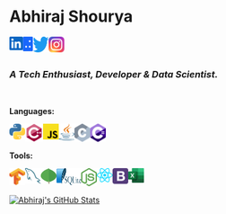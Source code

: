 # Abhiraj Shourya

<a href="https://www.linkedin.com/in/abhirajshourya/"><img align="left" alt="LinkedIn" width="24px" src="icons/linkedin-icon.svg" /></a>
<a href="https://jovian.ai/abhirajshourya"><img align="left" alt="Jovian" width="18px" src="icons/jovian.png" /></a>
<a href="https://twitter.com/abhirajshourya"><img align="left" alt="Twitter" width="28px" height="28px" src="icons/twitter.svg" /></a>
<a href="https://instagram.com/abhirajshourya"><img align="left" alt="Instagram" width="28px" src="icons/instagram-icon.svg" style="" /></a>

</br>
</br>

### **_A Tech Enthusiast, Developer & Data Scientist._**

<br>

**Languages:**

<img align="left" width="28px" src="icons/python.svg" />
<img align="left" width="32px" src="icons/cplusplus-original.svg" />
<img align="left" width="28px" src="icons/javascript.svg" />
<img align="left" width="28px" height="30px" src="icons/java.svg" />
<img align="left" width="28px" src="icons/c.svg" />
<img align="left" width="28px" src="icons/c-sharp.svg" />

<br>
<br>

**Tools:**

<img align="left" width="28px" src="icons/tensorflow.svg" />
<img align="left" width="28px" src="icons/mysql.svg" />
<img align="left" width="28px" height="28px" src="icons/mongodb-icon.svg" />
<img align="left" width="44px" height="30px" src="icons/sqlite.svg" />
<img align="left" width="28px" src="icons/nodejs-icon.svg" />
<img align="left" width="28px" src="icons/react.svg" />
<img align="left" width="28px" src="icons/bootstrap.svg" />
<img align="left" width="28px" src="icons/microsoft-office-excel.svg" />

<br>
<br>

[![Abhiraj's GitHub Stats](https://github-readme-stats.vercel.app/api?username=abhirajshourya&count_private=true&hide=issues,prs&theme=tokyonight)]()
